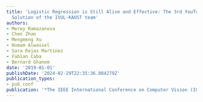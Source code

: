```yaml
---
title: 'Logistic Regression is Still Alive and Effective: The 3rd YouTube 8M Challenge
  Solution of the IVUL-KAUST team'
authors:
- Merey Ramazanova
- Chen Zhao
- Mengmeng Xu
- Humam Alwassel
- Sara Rojas Martinez
- Fabian Caba
- Bernard Ghanem
date: '2019-01-01'
publishDate: '2024-02-29T22:35:36.084279Z'
publication_types:
- pub_conf
publication: '*The IEEE International Conference on Computer Vision (ICCV) Workshops*'
---
```


